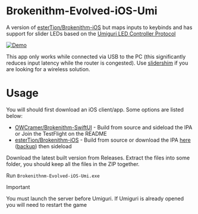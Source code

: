 # Brokenithm-Evolved-iOS-Umi
A version of [esterTion/Brokenithm-iOS](https://github.com/esterTion/Brokenithm-iOS) but maps inputs to keybinds and has support for slider LEDs based on the [Umiguri LED Controller Protocol](https://gist.github.com/inonote/00251fed881a82c9df1e505eef1722bc)

[![Demo](https://files.catbox.moe/w3564o.png)](https://files.catbox.moe/oz9kos.mp4)

This app only works while connected via USB to the PC (this significantly reduces input latency while the router is congested). Use [slidershim](https://github.com/4yn/slidershim) if you are looking for a wireless solution.

# Usage
You will should first download an iOS client/app. Some options are listed below:
- [OWCramer/Brokenithm-SwiftUI](https://github.com/OWCramer/Brokenithm-SwiftUI) - Build from source and sideload the IPA or Join the TestFlight on the README
- [esterTion/Brokenithm-iOS](https://github.com/esterTion/Brokenithm-iOS) - Build from source or download the IPA [here](https://redive.estertion.win/ipas/Brokenithm-iOS-build-10.ipa) ([backup](https://files.catbox.moe/3zhhn2.ipa)) then sideload

Download the latest built version from Releases. Extract the files into some folder, you should keep all the files in the ZIP together.

Run `Brokenithnm-Evolved-iOS-Umi.exe`

> [!IMPORTANT]  
> You must launch the server before Umiguri. If Umiguri is already opened you will need to restart the game

